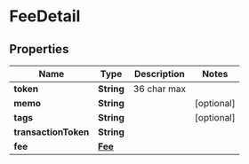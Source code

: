 
# FeeDetail

## Properties
Name | Type | Description | Notes
------------ | ------------- | ------------- | -------------
**token** | **String** | 36 char max | 
**memo** | **String** |  |  [optional]
**tags** | **String** |  |  [optional]
**transactionToken** | **String** |  | 
**fee** | [**Fee**](Fee.md) |  | 



